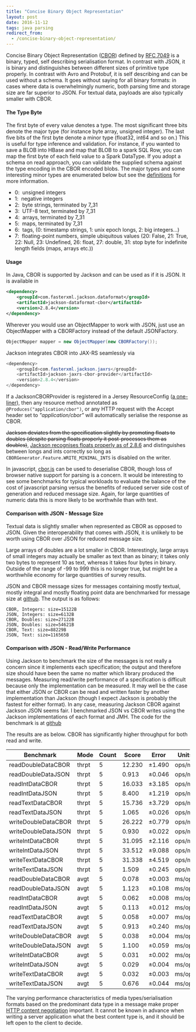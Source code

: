 ```yaml
---
title: "Concise Binary Object Representation"
layout: post
date: 2016-11-12
tags: java parsing
redirect_from:
  - /concise-binary-object-representation/
---
```


Concise Binary Object Representation ([CBOR]("http://cbor.io/)) defined by [RFC 7049](https://tools.ietf.org/html/rfc7049) is a binary, typed, self describing serialisation format. In contrast with JSON, it is binary and distinguishes between different sizes of primitive type properly. In contrast with Avro and Protobuf, it is self describing and can be used without a schema. It goes without saying for all binary formats: in cases where data is overwhelmingly numeric, both parsing time and storage size are far superior to JSON. For textual data, payloads are also typically smaller with CBOR.

#### The Type Byte
The first byte of every value denotes a type. The most significant three bits denote the major type (for instance byte array, unsigned integer). The last five bits of the first byte denote a minor type (float32, int64 and so on.) This is useful for type inference and validation. For instance, if you wanted to save a BLOB into HBase and map that BLOB to a spark SQL Row, you can map the first byte of each field value to a Spark DataType. If you adopt a schema on read approach, you can validate the supplied schema against the type encoding in the CBOR encoded blobs. The major types and some interesting minor types are enumerated below but see the [definitions](https://tools.ietf.org/html/rfc7049#section-2.1) for more information.

- 0:  unsigned integers
- 1:  negative integers
- 2:  byte strings, terminated by 7_31
- 3:  UTF-8 text, terminated by 7_31
- 4:  arrays, terminated by 7_31
- 5:  maps, terminated by 7_31
- 6:  tags, (0: timestamp strings, 1: unix epoch longs, 2: big integers...)
- 7:  floating-point numbers, simple ubiquitous values (20: False, 21: True, 22: Null, 23: Undefined, 26: float, 27: double, 31: stop byte for indefinite length fields (maps, arrays etc.))
#### Usage

In Java, CBOR is supported by Jackson and can be used as if it is JSON. It is available in

```xml
<dependency>
    <groupId>com.fasterxml.jackson.dataformat</groupId>
    <artifactId>jackson-dataformat-cbor</artifactId>
    <version>2.8.4</version>
</dependency>
```

Wherever you would use an ObjectMapper to work with JSON, just use an ObjectMapper with a CBORFactory instead of the default JSONFactory.

```java
ObjectMapper mapper = new ObjectMapper(new CBORFactory());
```

Jackson integrates CBOR into JAX-RS seamlessly via

```java
<dependency>
    <groupId>com.fasterxml.jackson.jaxrs</groupId>
    <artifactId>jackson-jaxrs-cbor-provider</artifactId>
    <version>2.8.4</version>
</dependency>
```

If a JacksonCBORProvider is registered in a Jersey ResourceConfig ([a one-liner](https://richardstartin.github.io/posts/http-content-negotiation)), then any resource method annotated as `@Produces("application/cbor")`, or any HTTP request with the Accept header set to _"application/cbor"_ will automatically serialise the response as CBOR.

~~Jackson deviates from the specification slightly by promoting floats to doubles (despite parsing floats properly it post-processes them as doubles)~~, [Jackson recognises floats properly as of 2.8.6](https://github.com/FasterXML/jackson-dataformats-binary/issues/32) and distinguishes between longs and ints correctly so long as `CBORGenerator.Feature.WRITE_MINIMAL_INTS` is disabled on the writer.

In javascript, [cbor.js](https://github.com/paroga/cbor-js) can be used to deserialise CBOR, though loss of browser native support for parsing is a concern. It would be interesting to see some benchmarks for typical workloads to evaluate the balance of the cost of javascript parsing versus the benefits of reduced server side cost of generation and reduced message size. Again, for large quantities of numeric data this is more likely to be worthwhile than with text.

#### Comparison with JSON - Message Size

Textual data is slightly smaller when represented as CBOR as opposed to JSON. Given the interoperability that comes with JSON, it is unlikely to be worth using CBOR over JSON for reduced message size.

Large arrays of doubles are a lot smaller in CBOR. Interestingly, large arrays of small integers may actually be smaller as text than as binary; it takes only two bytes to represent 10 as text, whereas it takes four bytes in binary. Outside of the range of -99 to 999 this is no longer true, but might be a worthwhile economy for large quantities of survey results.

JSON and CBOR message sizes for messages containing mostly textual, mostly integral and mostly floating point data are benchmarked for message size at [github](https://github.com/richardstartin/cbor-benchmark/blob/master/src/test/java/cbor/CborMessageSize.java). The output is as follows:

```
CBOR, Integers: size=15122B
JSON, Integers: size=6132B
CBOR, Doubles: size=27122B
JSON, Doubles: size=54621B
CBOR, Text: size=88229B
JSON, Text: size=116565B
```
#### Comparison with JSON - Read/Write Performance

Using Jackson to benchmark the size of the messages is not really a concern since it implements each specification; the output and therefore size should have been the same no matter which library produced the messages. Measuring read/write performance of a specification is difficult because only the implementation can be measured. It may well be the case that either JSON or CBOR can be read and written faster by another implementation than Jackson (though I expect Jackson is probably the fastest for either format). In any case, measuring Jackson CBOR against Jackson JSON seems fair. I benchmarked JSON vs CBOR writes using the Jackson implementations of each format and JMH. The code for the benchmark is at [github](https://github.com/richardstartin/cbor-benchmark/blob/master/src/test/java/cbor/CborJsonBenchmark.java)

The results are as below. CBOR has significantly higher throughput for both read and write.

<div class="table-holder">
<table class="table table-bordered table-hover table-condensed">
<thead>
<th>Benchmark</th>
<th>Mode</th>
<th>Count</th>
<th>Score</th>
<th>Error</th>
<th>Units</th>
</thead>
<tbody>
<tr>
<td>readDoubleDataCBOR</td>
<td>thrpt</td>
<td>5</td>
<td>12.230</td>
<td>±1.490</td>
<td>ops/ms</td>
</tr>
<tr>
<td>readDoubleDataJSON</td>
<td>thrpt</td>
<td>5</td>
<td>0.913</td>
<td>±0.046</td>
<td>ops/ms</td>
</tr>
<tr>
<td>readIntDataCBOR</td>
<td>thrpt</td>
<td>5</td>
<td>16.033</td>
<td>±3.185</td>
<td>ops/ms</td>
</tr>
<tr>
<td>readIntDataJSON</td>
<td>thrpt</td>
<td>5</td>
<td>8.400</td>
<td>±1.219</td>
<td>ops/ms</td>
</tr>
<tr>
<td>readTextDataCBOR</td>
<td>thrpt</td>
<td>5</td>
<td>15.736</td>
<td>±3.729</td>
<td>ops/ms</td>
</tr>
<tr>
<td>readTextDataJSON</td>
<td>thrpt</td>
<td>5</td>
<td>1.065</td>
<td>±0.026</td>
<td>ops/ms</td>
</tr>
<tr>
<td>writeDoubleDataCBOR</td>
<td>thrpt</td>
<td>5</td>
<td>26.222</td>
<td>±0.779</td>
<td>ops/ms</td>
</tr>
<tr>
<td>writeDoubleDataJSON</td>
<td>thrpt</td>
<td>5</td>
<td>0.930</td>
<td>±0.022</td>
<td>ops/ms</td>
</tr>
<tr>
<td>writeIntDataCBOR</td>
<td>thrpt</td>
<td>5</td>
<td>31.095</td>
<td>±2.116</td>
<td>ops/ms</td>
</tr>
<tr>
<td>writeIntDataJSON</td>
<td>thrpt</td>
<td>5</td>
<td>33.512</td>
<td>±9.088</td>
<td>ops/ms</td>
</tr>
<tr>
<td>writeTextDataCBOR</td>
<td>thrpt</td>
<td>5</td>
<td>31.338</td>
<td>±4.519</td>
<td>ops/ms</td>
</tr>
<tr>
<td>writeTextDataJSON</td>
<td>thrpt</td>
<td>5</td>
<td>1.509</td>
<td>±0.245</td>
<td>ops/ms</td>
</tr>
<tr>
<td>readDoubleDataCBOR</td>
<td>avgt</td>
<td>5</td>
<td>0.078</td>
<td>±0.003</td>
<td>ms/op</td>
</tr>
<tr>
<td>readDoubleDataJSON</td>
<td>avgt</td>
<td>5</td>
<td>1.123</td>
<td>±0.108</td>
<td>ms/op</td>
</tr>
<tr>
<td>readIntDataCBOR</td>
<td>avgt</td>
<td>5</td>
<td>0.062</td>
<td>±0.008</td>
<td>ms/op</td>
</tr>
<tr>
<td>readIntDataJSON</td>
<td>avgt</td>
<td>5</td>
<td>0.113</td>
<td>±0.012</td>
<td>ms/op</td>
</tr>
<tr>
<td>readTextDataCBOR</td>
<td>avgt</td>
<td>5</td>
<td>0.058</td>
<td>±0.007</td>
<td>ms/op</td>
</tr>
<tr>
<td>readTextDataJSON</td>
<td>avgt</td>
<td>5</td>
<td>0.913</td>
<td>±0.240</td>
<td>ms/op</td>
</tr>
<tr>
<td>writeDoubleDataCBOR</td>
<td>avgt</td>
<td>5</td>
<td>0.038</td>
<td>±0.004</td>
<td>ms/op</td>
</tr>
<tr>
<td>writeDoubleDataJSON</td>
<td>avgt</td>
<td>5</td>
<td>1.100</td>
<td>±0.059</td>
<td>ms/op</td>
</tr>
<tr>
<td>writeIntDataCBOR</td>
<td>avgt</td>
<td>5</td>
<td>0.031</td>
<td>±0.002</td>
<td>ms/op</td>
</tr>
<tr>
<td>writeIntDataJSON</td>
<td>avgt</td>
<td>5</td>
<td>0.029</td>
<td>±0.004</td>
<td>ms/op</td>
</tr>
<tr>
<td>writeTextDataCBOR</td>
<td>avgt</td>
<td>5</td>
<td>0.032</td>
<td>±0.003</td>
<td>ms/op</td>
</tr>
<tr>
<td>writeTextDataJSON</td>
<td>avgt</td>
<td>5</td>
<td>0.676</td>
<td>±0.044</td>
<td>ms/op</td>
</tr>
</tbody>
</table>
</div>

The varying performance characteristics of media types/serialisation formats based on the predominant data type in a message make proper [HTTP content negotiation](https://richardstartin.github.io/posts/http-content-negotiation) important. It cannot be known in advance when writing a server application what the best content type is, and it should be left open to the client to decide.
